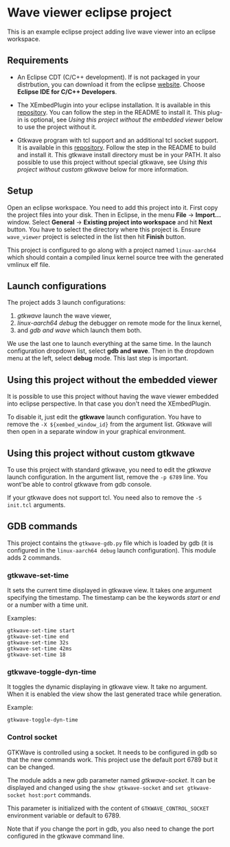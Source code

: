 
# Wave viewer eclipse project

This is an example eclipse project adding live wave viewer into an eclipse
workspace.

## Requirements

* An Eclipse CDT (C/C++ development). If is not packaged in your distrbution,
  you can download it from the eclipse
  [website](https://www.eclipse.org/downloads/packages/). Choose **Eclipse IDE
  for C/C++ Developers**.

* The XEmbedPlugin into your eclipse installation. It is available in this
  [repository](https://github.com/GreenSocs/XEmbedEclipsePlugin). You can
  follow the step in the README to install it. This plug-in is optional, see
  _Using this project without the embedded viewer_ below to use the project
  without it.

* Gtkwave program with tcl support and an additional tcl socket support. It is
  available in this [repository](https://github.com/GreenSocs/gtkwave). Follow
  the step in the README to build and install it. This gtkwave install directory
  must be in your PATH. It also possible to use this project without special
  gtkwave, see _Using this project without custom gtkwave_ below for more information.

## Setup

Open an eclipse workspace. You need to add this project into it.
First copy the project files into your disk.
Then in Eclipse, in the menu **File** -> **Import...** window.
Select **General** -> **Existing project into workspace** and hit **Next**
button. You have to select the directory where this project is. Ensure 
`wave_viewer` project is selected in the list then hit **Finish** button.

This project is configured to go along with a project named `linux-aarch64`
which should contain a compiled linux kernel source tree with the generated 
vmlinux elf file.

## Launch configurations

The project adds 3 launch configurations:
1. _gtkwave_ launch the wave viewer,
2. _linux-aarch64 debug_ the debugger on remote mode for the linux kernel,
3. and _gdb and wave_ which launch them both.

We use the last one to launch everything at the same time.
In the launch configuration dropdown list, select **gdb and wave**.
Then in the dropdown menu at the left, select **debug** mode. This last step is
important.

## Using this project without the embedded viewer

It is possible to use this project without having the wave viewer embedded into
eclipse perspective. In that case you don't need the XEmbedPlugin.

To disable it, just edit the **gtkwave** launch configuration. You have to remove the
`-X ${xembed_window_id}` from the argument list. Gtkwave will then open in a
separate window in your graphical environment.

## Using this project without custom gtkwave

To use this project with standard gtkwave, you need to edit the _gtkwave_
launch configuration. In the argument list, remove the `-p 6789` line.
You wont'be able to control gtkwave from gdb console.

If your gtkwave does not support tcl. You need also to remove the `-S init.tcl`
arguments.

## GDB commands

This project contains the `gtkwave-gdb.py` file which is loaded by gdb (it is
configured in the `linux-aarch64 debug` launch configuration).
This module adds 2 commands.

### gtkwave-set-time

It sets the current time displayed in gtkwave view. It takes one argument
specifying the timestamp. The timestamp can be the keywords _start_ or _end_
or a number with a time unit.

Examples:

```
gtkwave-set-time start
gtkwave-set-time end
gtkwave-set-time 32s
gtkwave-set-time 42ms
gtkwave-set-time 18
```

### gtkwave-toggle-dyn-time

It toggles the dynamic displaying in gtkwave view. It take no argument.
When it is enabled the view show the last generated trace while generation.

Example:
```
gtkwave-toggle-dyn-time
```

### Control socket

GTKWave is controlled using a socket. It needs to be configured in gdb so that
the new commands work. This project use the default port 6789 but it can be
changed.

The module adds a new gdb parameter named _gtkwave-socket_. It can be displayed
and changed using the `show gtkwave-socket` and `set gtkwave-socket host:port`
commands.

This parameter is initialized with the content of `GTKWAVE_CONTROL_SOCKET`
environment variable or default to 6789.

Note that if you change the port in gdb, you also need to change the port
configured in the gtkwave command line.

